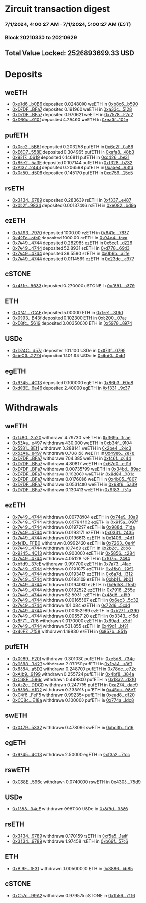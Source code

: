 # Zircuit transaction digest
### 7/1/2024, 4:00:27 AM - 7/1/2024, 5:00:27 AM (EST)
### Block 20210330 to 20210629

## Total Value Locked: 2526893699.33 USD

# Deposits
## weETH
- [0xe3d6...b0B6](https://etherscan.io/address/0xe3d67db8C2C505D6Fc7a3Ff42B5763dc956Ab0B6) deposited 0.0248000 weETH in [0xb8c6...b590](https://etherscan.io/tx/0xe3d67db8C2C505D6Fc7a3Ff42B5763dc956Ab0B6)
- [0xD7DF...BFa7](https://etherscan.io/address/0xD7DF7E085214743530afF339aFC420c7c720BFa7) deposited 0.191960 weETH in [0xa33c...5128](https://etherscan.io/tx/0xD7DF7E085214743530afF339aFC420c7c720BFa7)
- [0xD7DF...BFa7](https://etherscan.io/address/0xD7DF7E085214743530afF339aFC420c7c720BFa7) deposited 0.970621 weETH in [0x7578...52c2](https://etherscan.io/tx/0xD7DF7E085214743530afF339aFC420c7c720BFa7)
- [0xDB6d...610f](https://etherscan.io/address/0xDB6dED7034DC4224eb552349f696A9360377610f) deposited 4.79460 weETH in [0xea5f...105e](https://etherscan.io/tx/0xDB6dED7034DC4224eb552349f696A9360377610f)
## pufETH
- [0x0ec2...5B6f](https://etherscan.io/address/0x0ec2Adb07Fd16976B6119Af43f63Cc4Fc76b5B6f) deposited 0.203258 pufETH in [0x6c2f...0a86](https://etherscan.io/tx/0x0ec2Adb07Fd16976B6119Af43f63Cc4Fc76b5B6f)
- [0xE6D7...558E](https://etherscan.io/address/0xE6D7dcCCf6F3148007764A6646e08A81119a558E) deposited 0.304965 pufETH in [0xafa8...48b3](https://etherscan.io/tx/0xE6D7dcCCf6F3148007764A6646e08A81119a558E)
- [0x9E17...0619](https://etherscan.io/address/0x9E170470F53dDDB1f83FC824624fEC7c8cc70619) deposited 0.146811 pufETH in [0xc426...be31](https://etherscan.io/tx/0x9E170470F53dDDB1f83FC824624fEC7c8cc70619)
- [0x86e2...5a3F](https://etherscan.io/address/0x86e2bE0E7EAAb46818A47e276807159CAB665a3F) deposited 0.107144 pufETH in [0xf328...b232](https://etherscan.io/tx/0x86e2bE0E7EAAb46818A47e276807159CAB665a3F)
- [0xA137...2443](https://etherscan.io/address/0xA137Ed573b01e9646fB64bf0F97093e27C702443) deposited 0.206598 pufETH in [0xa5e4...63fd](https://etherscan.io/tx/0xA137Ed573b01e9646fB64bf0F97093e27C702443)
- [0x0d50...d506](https://etherscan.io/address/0x0d5066cD51C01bFFad72B9BC681CC4dcE7D0d506) deposited 0.145170 pufETH in [0xd759...25c5](https://etherscan.io/tx/0x0d5066cD51C01bFFad72B9BC681CC4dcE7D0d506)
## rsETH
- [0x3434...9789](https://etherscan.io/address/0x34349c5569e7B846c3558961552D2202760A9789) deposited 0.283639 rsETH in [0xf337...e487](https://etherscan.io/tx/0x34349c5569e7B846c3558961552D2202760A9789)
- [0x0b2f...9834](https://etherscan.io/address/0x0b2f922c462414bb8863214FFa71a971755E9834) deposited 0.00137406 rsETH in [0xe082...bd9a](https://etherscan.io/tx/0x0b2f922c462414bb8863214FFa71a971755E9834)
## ezETH
- [0x5A93...7970](https://etherscan.io/address/0x5A93C10417C70C0C648F42F59991a22d35fE7970) deposited 1000.00 ezETH in [0x641c...7637](https://etherscan.io/tx/0x5A93C10417C70C0C648F42F59991a22d35fE7970)
- [0x40Fa...afc9](https://etherscan.io/address/0x40Fa1aFBCbE68a2AfecEd07EED4AC35a85bdafc9) deposited 1000.00 ezETH in [0x94e4...feea](https://etherscan.io/tx/0x40Fa1aFBCbE68a2AfecEd07EED4AC35a85bdafc9)
- [0x7A49...4744](https://etherscan.io/address/0x7A493Be5c2ce014cD049Bf178a1ac0Db1B434744) deposited 0.282985 ezETH in [0x5cc1...d226](https://etherscan.io/tx/0x7A493Be5c2ce014cD049Bf178a1ac0Db1B434744)
- [0x7A49...4744](https://etherscan.io/address/0x7A493Be5c2ce014cD049Bf178a1ac0Db1B434744) deposited 52.8931 ezETH in [0xd778...69d3](https://etherscan.io/tx/0x7A493Be5c2ce014cD049Bf178a1ac0Db1B434744)
- [0x7A49...4744](https://etherscan.io/address/0x7A493Be5c2ce014cD049Bf178a1ac0Db1B434744) deposited 39.5590 ezETH in [0x0b6b...a5fe](https://etherscan.io/tx/0x7A493Be5c2ce014cD049Bf178a1ac0Db1B434744)
- [0x7A49...4744](https://etherscan.io/address/0x7A493Be5c2ce014cD049Bf178a1ac0Db1B434744) deposited 0.0114569 ezETH in [0x23dc...d977](https://etherscan.io/tx/0x7A493Be5c2ce014cD049Bf178a1ac0Db1B434744)
## cSTONE
- [0x451e...9633](https://etherscan.io/address/0x451e9AA0291B383EeA6C4a864B23Dfe036f39633) deposited 0.270000 cSTONE in [0xf891...a379](https://etherscan.io/tx/0x451e9AA0291B383EeA6C4a864B23Dfe036f39633)
## ETH
- [0x0741...7CAF](https://etherscan.io/address/0x0741106fcc389771a871f437895499394CCE7CAF) deposited 5.00000 ETH in [0x1ee1...3f6d](https://etherscan.io/tx/0x0741106fcc389771a871f437895499394CCE7CAF)
- [0x0993...B43f](https://etherscan.io/address/0x0993A528aCC5974aF806DA4914f59c8222E2B43f) deposited 0.102300 ETH in [0xb200...07ae](https://etherscan.io/tx/0x0993A528aCC5974aF806DA4914f59c8222E2B43f)
- [0xD8fc...5619](https://etherscan.io/address/0xD8fcaEeE7532C8c09D83d897C4a2C63eb9235619) deposited 0.00350000 ETH in [0x5978...8974](https://etherscan.io/tx/0xD8fcaEeE7532C8c09D83d897C4a2C63eb9235619)
## USDe
- [0xD24C...d57a](https://etherscan.io/address/0xD24Cfe2d0fa81369ca6291c28ac5426e16B6d57a) deposited 101.100 USDe in [0x873f...0799](https://etherscan.io/tx/0xD24Cfe2d0fa81369ca6291c28ac5426e16B6d57a)
- [0xbfC9...2774](https://etherscan.io/address/0xbfC99F161B83f591a14E1fc13D12d7c086542774) deposited 1401.64 USDe in [0xfbd0...0cb1](https://etherscan.io/tx/0xbfC99F161B83f591a14E1fc13D12d7c086542774)
## egETH
- [0x9245...4C13](https://etherscan.io/address/0x9245685A44810A447704BC3A0577fc9861D04C13) deposited 0.100000 egETH in [0x86b3...60d8](https://etherscan.io/tx/0x9245685A44810A447704BC3A0577fc9861D04C13)
- [0xd0BE...6a46](https://etherscan.io/address/0xd0BEF610c0f68de69Ec03D126Fa19D21a2546a46) deposited 2.40000 egETH in [0xf331...9c37](https://etherscan.io/tx/0xd0BEF610c0f68de69Ec03D126Fa19D21a2546a46)
# Withdrawals
## weETH
- [0x1480...2a20](https://etherscan.io/address/0x14803de3ebaaEbF3E4739109bF56832E74B72a20) withdrawn 4.79730 weETH in [0x369a...1dae](https://etherscan.io/tx/0x14803de3ebaaEbF3E4739109bF56832E74B72a20)
- [0x52Aa...e497](https://etherscan.io/address/0x52Aa899454998Be5b000Ad077a46Bbe360F4e497) withdrawn 430.000 weETH in [0xb34f...9104](https://etherscan.io/tx/0x52Aa899454998Be5b000Ad077a46Bbe360F4e497)
- [0x5581...8Ef1](https://etherscan.io/address/0x55817d54a682215453c085cCD30d80DD2d9b8Ef1) withdrawn 0.288141 weETH in [0x2be4...24c3](https://etherscan.io/tx/0x55817d54a682215453c085cCD30d80DD2d9b8Ef1)
- [0x52Aa...e497](https://etherscan.io/address/0x52Aa899454998Be5b000Ad077a46Bbe360F4e497) withdrawn 0.708158 weETH in [0x49e6...2e78](https://etherscan.io/tx/0x52Aa899454998Be5b000Ad077a46Bbe360F4e497)
- [0xD7DF...BFa7](https://etherscan.io/address/0xD7DF7E085214743530afF339aFC420c7c720BFa7) withdrawn 704.385 weETH in [0xf46f...c644](https://etherscan.io/tx/0xD7DF7E085214743530afF339aFC420c7c720BFa7)
- [0xD7DF...BFa7](https://etherscan.io/address/0xD7DF7E085214743530afF339aFC420c7c720BFa7) withdrawn 4.80817 weETH in [0x67d0...ed1d](https://etherscan.io/tx/0xD7DF7E085214743530afF339aFC420c7c720BFa7)
- [0xD7DF...BFa7](https://etherscan.io/address/0xD7DF7E085214743530afF339aFC420c7c720BFa7) withdrawn 0.00735799 weETH in [0x34bd...89ac](https://etherscan.io/tx/0xD7DF7E085214743530afF339aFC420c7c720BFa7)
- [0xD7DF...BFa7](https://etherscan.io/address/0xD7DF7E085214743530afF339aFC420c7c720BFa7) withdrawn 0.102063 weETH in [0x8d84...001c](https://etherscan.io/tx/0xD7DF7E085214743530afF339aFC420c7c720BFa7)
- [0xD7DF...BFa7](https://etherscan.io/address/0xD7DF7E085214743530afF339aFC420c7c720BFa7) withdrawn 0.0176086 weETH in [0x4b05...f807](https://etherscan.io/tx/0xD7DF7E085214743530afF339aFC420c7c720BFa7)
- [0xD7DF...BFa7](https://etherscan.io/address/0xD7DF7E085214743530afF339aFC420c7c720BFa7) withdrawn 0.0531400 weETH in [0x68f6...5a39](https://etherscan.io/tx/0xD7DF7E085214743530afF339aFC420c7c720BFa7)
- [0xD7DF...BFa7](https://etherscan.io/address/0xD7DF7E085214743530afF339aFC420c7c720BFa7) withdrawn 0.130413 weETH in [0x9f83...f51a](https://etherscan.io/tx/0xD7DF7E085214743530afF339aFC420c7c720BFa7)
## ezETH
- [0x7A49...4744](https://etherscan.io/address/0x7A493Be5c2ce014cD049Bf178a1ac0Db1B434744) withdrawn 0.00778904 ezETH in [0x74e9...10a9](https://etherscan.io/tx/0x7A493Be5c2ce014cD049Bf178a1ac0Db1B434744)
- [0x7A49...4744](https://etherscan.io/address/0x7A493Be5c2ce014cD049Bf178a1ac0Db1B434744) withdrawn 0.00794402 ezETH in [0x915a...097f](https://etherscan.io/tx/0x7A493Be5c2ce014cD049Bf178a1ac0Db1B434744)
- [0x7A49...4744](https://etherscan.io/address/0x7A493Be5c2ce014cD049Bf178a1ac0Db1B434744) withdrawn 0.0197297 ezETH in [0x988d...71da](https://etherscan.io/tx/0x7A493Be5c2ce014cD049Bf178a1ac0Db1B434744)
- [0x7A49...4744](https://etherscan.io/address/0x7A493Be5c2ce014cD049Bf178a1ac0Db1B434744) withdrawn 0.0193171 ezETH in [0x0331...2435](https://etherscan.io/tx/0x7A493Be5c2ce014cD049Bf178a1ac0Db1B434744)
- [0x7A49...4744](https://etherscan.io/address/0x7A493Be5c2ce014cD049Bf178a1ac0Db1B434744) withdrawn 0.0196613 ezETH in [0x1406...c4d1](https://etherscan.io/tx/0x7A493Be5c2ce014cD049Bf178a1ac0Db1B434744)
- [0xfe1D...FFB0](https://etherscan.io/address/0xfe1DcEfbD54f9783F7EC191f0fdAD5FC16dbFFB0) withdrawn 0.0992420 ezETH in [0x7263...0e4f](https://etherscan.io/tx/0xfe1DcEfbD54f9783F7EC191f0fdAD5FC16dbFFB0)
- [0x7A49...4744](https://etherscan.io/address/0x7A493Be5c2ce014cD049Bf178a1ac0Db1B434744) withdrawn 10.7469 ezETH in [0x2b2c...2b68](https://etherscan.io/tx/0x7A493Be5c2ce014cD049Bf178a1ac0Db1B434744)
- [0x9245...4C13](https://etherscan.io/address/0x9245685A44810A447704BC3A0577fc9861D04C13) withdrawn 0.900000 ezETH in [0x5856...c284](https://etherscan.io/tx/0x9245685A44810A447704BC3A0577fc9861D04C13)
- [0x7A49...4744](https://etherscan.io/address/0x7A493Be5c2ce014cD049Bf178a1ac0Db1B434744) withdrawn 4.05128 ezETH in [0xf075...2484](https://etherscan.io/tx/0x7A493Be5c2ce014cD049Bf178a1ac0Db1B434744)
- [0xb5d9...37cE](https://etherscan.io/address/0xb5d98a98BE47c4Ac667D54783b5D62cC828937cE) withdrawn 0.991700 ezETH in [0x7a73...41ac](https://etherscan.io/tx/0xb5d98a98BE47c4Ac667D54783b5D62cC828937cE)
- [0x7A49...4744](https://etherscan.io/address/0x7A493Be5c2ce014cD049Bf178a1ac0Db1B434744) withdrawn 0.0191875 ezETH in [0x4fb0...29f3](https://etherscan.io/tx/0x7A493Be5c2ce014cD049Bf178a1ac0Db1B434744)
- [0x7A49...4744](https://etherscan.io/address/0x7A493Be5c2ce014cD049Bf178a1ac0Db1B434744) withdrawn 0.0193417 ezETH in [0x6a7d...1312](https://etherscan.io/tx/0x7A493Be5c2ce014cD049Bf178a1ac0Db1B434744)
- [0x7A49...4744](https://etherscan.io/address/0x7A493Be5c2ce014cD049Bf178a1ac0Db1B434744) withdrawn 0.0193109 ezETH in [0xbb11...9b01](https://etherscan.io/tx/0x7A493Be5c2ce014cD049Bf178a1ac0Db1B434744)
- [0x7A49...4744](https://etherscan.io/address/0x7A493Be5c2ce014cD049Bf178a1ac0Db1B434744) withdrawn 0.0194080 ezETH in [0x9d58...f550](https://etherscan.io/tx/0x7A493Be5c2ce014cD049Bf178a1ac0Db1B434744)
- [0x7A49...4744](https://etherscan.io/address/0x7A493Be5c2ce014cD049Bf178a1ac0Db1B434744) withdrawn 0.0192522 ezETH in [0x7916...255e](https://etherscan.io/tx/0x7A493Be5c2ce014cD049Bf178a1ac0Db1B434744)
- [0x7A49...4744](https://etherscan.io/address/0x7A493Be5c2ce014cD049Bf178a1ac0Db1B434744) withdrawn 52.8931 ezETH in [0x48d8...a199](https://etherscan.io/tx/0x7A493Be5c2ce014cD049Bf178a1ac0Db1B434744)
- [0x7A49...4744](https://etherscan.io/address/0x7A493Be5c2ce014cD049Bf178a1ac0Db1B434744) withdrawn 0.00165567 ezETH in [0x6ec3...5c32](https://etherscan.io/tx/0x7A493Be5c2ce014cD049Bf178a1ac0Db1B434744)
- [0x7A49...4744](https://etherscan.io/address/0x7A493Be5c2ce014cD049Bf178a1ac0Db1B434744) withdrawn 101.084 ezETH in [0x72d6...5cdd](https://etherscan.io/tx/0x7A493Be5c2ce014cD049Bf178a1ac0Db1B434744)
- [0x7A49...4744](https://etherscan.io/address/0x7A493Be5c2ce014cD049Bf178a1ac0Db1B434744) withdrawn 0.00352989 ezETH in [0xb27f...d390](https://etherscan.io/tx/0x7A493Be5c2ce014cD049Bf178a1ac0Db1B434744)
- [0x7A49...4744](https://etherscan.io/address/0x7A493Be5c2ce014cD049Bf178a1ac0Db1B434744) withdrawn 0.00557120 ezETH in [0x3343...c15d](https://etherscan.io/tx/0x7A493Be5c2ce014cD049Bf178a1ac0Db1B434744)
- [0x8F71...7ff6](https://etherscan.io/address/0x8F7124E1Cfae235E2F3d52986C61b82F59bF7ff6) withdrawn 0.0170000 ezETH in [0x69ad...c3df](https://etherscan.io/tx/0x8F7124E1Cfae235E2F3d52986C61b82F59bF7ff6)
- [0x7A49...4744](https://etherscan.io/address/0x7A493Be5c2ce014cD049Bf178a1ac0Db1B434744) withdrawn 531.855 ezETH in [0x49d1...bf91](https://etherscan.io/tx/0x7A493Be5c2ce014cD049Bf178a1ac0Db1B434744)
- [0x40F7...7f58](https://etherscan.io/address/0x40F7e258255d8faB706A2B5a215Bf0e3ad7e7f58) withdrawn 1.19830 ezETH in [0x857b...851a](https://etherscan.io/tx/0x40F7e258255d8faB706A2B5a215Bf0e3ad7e7f58)
## pufETH
- [0x0089...F20f](https://etherscan.io/address/0x0089BaB0dD63C08E2C63C429c3Fa037Eee7bF20f) withdrawn 0.301030 pufETH in [0xe5d8...734c](https://etherscan.io/tx/0x0089BaB0dD63C08E2C63C429c3Fa037Eee7bF20f)
- [0x0688...3423](https://etherscan.io/address/0x06881500f2685DE9fb8a913337391021c4B13423) withdrawn 2.07050 pufETH in [0x1b44...a8f3](https://etherscan.io/tx/0x06881500f2685DE9fb8a913337391021c4B13423)
- [0x6884...a5D2](https://etherscan.io/address/0x68848083D4C96dc10564592B6199431598b4a5D2) withdrawn 0.248700 pufETH in [0x78dc...e72c](https://etherscan.io/tx/0x68848083D4C96dc10564592B6199431598b4a5D2)
- [0xA1b9...9199](https://etherscan.io/address/0xA1b92537828c39384cb48B53B9fa2ef5103a9199) withdrawn 0.255724 pufETH in [0x4bf8...384a](https://etherscan.io/tx/0xA1b92537828c39384cb48B53B9fa2ef5103a9199)
- [0xC68E...596d](https://etherscan.io/address/0xC68Eb3ceCb2E5917fA9733A21dC447B1aD19596d) withdrawn 0.449800 pufETH in [0x18a2...d3f0](https://etherscan.io/tx/0xC68Eb3ceCb2E5917fA9733A21dC447B1aD19596d)
- [0xAa2e...DDCD](https://etherscan.io/address/0xAa2e5A82C51E54709acB4C0e774631dC16a4DDCD) withdrawn 0.247795 pufETH in [0xa274...dae9](https://etherscan.io/tx/0xAa2e5A82C51E54709acB4C0e774631dC16a4DDCD)
- [0x8836...A1D2](https://etherscan.io/address/0x8836f4786c178558a7302F2140fe3Baebf57A1D2) withdrawn 0.233918 pufETH in [0x45dc...98e7](https://etherscan.io/tx/0x8836f4786c178558a7302F2140fe3Baebf57A1D2)
- [0xC4f6...FeF5](https://etherscan.io/address/0xC4f638BC69Cdc2F4687949284ed5Fcb8A02CFeF5) withdrawn 0.992354 pufETH in [0xead8...df20](https://etherscan.io/tx/0xC4f638BC69Cdc2F4687949284ed5Fcb8A02CFeF5)
- [0xCC8c...E18a](https://etherscan.io/address/0xCC8cc6F63c1d7DD71218A894Eb2274094599E18a) withdrawn 0.100000 pufETH in [0x774a...1dc8](https://etherscan.io/tx/0xCC8cc6F63c1d7DD71218A894Eb2274094599E18a)
## swETH
- [0x0479...5332](https://etherscan.io/address/0x0479760ed93a78f29a57D23B0C3bffF987A15332) withdrawn 0.478096 swETH in [0xbc3b...fa16](https://etherscan.io/tx/0x0479760ed93a78f29a57D23B0C3bffF987A15332)
## egETH
- [0x9245...4C13](https://etherscan.io/address/0x9245685A44810A447704BC3A0577fc9861D04C13) withdrawn 2.50000 egETH in [0xf3a2...71cc](https://etherscan.io/tx/0x9245685A44810A447704BC3A0577fc9861D04C13)
## rswETH
- [0xC68E...596d](https://etherscan.io/address/0xC68Eb3ceCb2E5917fA9733A21dC447B1aD19596d) withdrawn 0.0740000 rswETH in [0x4308...75d9](https://etherscan.io/tx/0xC68Eb3ceCb2E5917fA9733A21dC447B1aD19596d)
## USDe
- [0x1383...34cF](https://etherscan.io/address/0x13834c49136b30c6f5056B40Fe278426CFCf34cF) withdrawn 9987.00 USDe in [0x8f9d...3386](https://etherscan.io/tx/0x13834c49136b30c6f5056B40Fe278426CFCf34cF)
## rsETH
- [0x3434...9789](https://etherscan.io/address/0x34349c5569e7B846c3558961552D2202760A9789) withdrawn 0.170159 rsETH in [0xf5a5...1adf](https://etherscan.io/tx/0x34349c5569e7B846c3558961552D2202760A9789)
- [0x3434...9789](https://etherscan.io/address/0x34349c5569e7B846c3558961552D2202760A9789) withdrawn 1.97458 rsETH in [0xb69f...57c6](https://etherscan.io/tx/0x34349c5569e7B846c3558961552D2202760A9789)
## ETH
- [0xBf9F...fE31](https://etherscan.io/address/0xBf9F1b90066F43D59e4f4D061FC838E4fdDCfE31) withdrawn 0.00500000 ETH in [0x3886...bb85](https://etherscan.io/tx/0xBf9F1b90066F43D59e4f4D061FC838E4fdDCfE31)
## cSTONE
- [0xCa7c...99A2](https://etherscan.io/address/0xCa7cd4c133338DF50398d576C8CAe48Be76399A2) withdrawn 0.979575 cSTONE in [0x1b56...7116](https://etherscan.io/tx/0xCa7cd4c133338DF50398d576C8CAe48Be76399A2)
